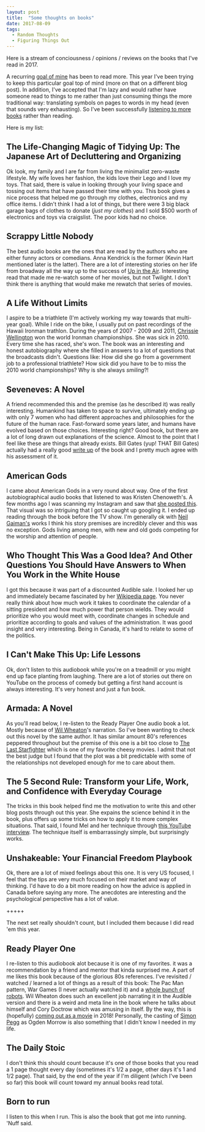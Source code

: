 ```yaml
---
layout: post
title:  "Some thoughts on books"
date: 2017-08-09
tags:
  - Random Thoughts
  - Figuring Things Out
---
```

Here is a stream of conciousness / opinions / reviews on the books that I've
read in 2017.

<!-- more //-->

A recurring [goal of mine](/blog/2017-notes-to-myself) has been to read more.
This year I've been trying to keep this particular goal top of mind (more on
that on a different blog post). In addition, I've accepted that I'm lazy and
would rather have someone read to things to me rather than just consuming things
the more traditional way: translating symbols on pages to words in my head (even
that sounds very exhausting). So I've been successfully [listening to more
books](http://audible.com) rather than reading.

Here is my list:

## The Life-Changing Magic of Tidying Up: The Japanese Art of Decluttering and Organizing

Ok look, my family and I are far from living the minimalist zero-waste
lifestyle. My wife loves her fashion, the kids love their Lego and I love my
toys. That said, there is value in looking through your living space and tossing
out items that have passed their time with you. This book gives a nice process
that helped me go through my clothes, electronics and my office items. I didn't
think I had a lot of things, but there were 3 big black garage bags of clothes
to donate (_just my clothes_) and I sold $500 worth of electronics and toys via
craigslist. The poor kids had no choice.

## Scrappy Little Nobody

The best audio books are the ones that are read by the authors who are either
funny actors or comedians. Anna Kendrick is the former (Kevin Hart mentioned
later is the latter). There are a lot of interesting stories on her life from
broadway all the way up to the success of [Up in the
Air](http://www.imdb.com/title/tt1193138/). Interesting read that made me
re-watch some of her movies, but not Twilight. I don't think there is anything
that would make me rewatch that series of movies.

## A Life Without Limits

I aspire to be a triathlete (I'm actively working my way towards that multi-year
goal). While I ride on the bike, I usually put on past recordings of the Hawaii
Ironman trathlon. During the years of 2007 - 2009 and 2011, [Chrissie
Wellington](https://en.wikipedia.org/wiki/Chrissie_Wellington) won the world
Ironman championships. She was sick in 2010. Every time she has raced, she's
won. The book was an interesting and honest autobiography where she filled in
answers to a lot of questions that the broadcasts didn't. Questions like: How
did she go from a government job to a professional triathlete? How sick did you
have to be to miss the 2010 world championships? Why is she always _smiling_?!

## Seveneves: A Novel

A friend recommended this and the premise (as he described it) was really
interesting. Humankind has taken to space to survive, ultimately ending up with
only 7 women who had different approaches and philosophies for the future of the
human race. Fast-forward some years later, and humans have evolved based on
those choices. Interesting right? Good book, but there are a lot of long drawn
out explanations of the science. Almost to the point that I feel like these are
things that already exists. Bill Gates (yup! THAT Bill Gates) actually had a
really good [write up](https://www.gatesnotes.com/Books/Seveneves) of the book
and I pretty much agree with his assessment of it.

## American Gods

I came about American Gods in a very round about way. One of the first
autobiographical audio books that listened to was Kristen Chenoweth's. A few
months ago I was scanning my Instagram and saw that [she posted
this](https://www.instagram.com/p/BS6KSTvg_5D/). That visual was so intriguing
that I got so caught up googling it. I ended up reading through the book before
the TV show. I'm generally ok with [Neil
Gaiman's](https://www.google.ca/search?q=neil+gaiman) works I think his story
premises are incredibly clever and this was no exception. Gods living among men,
with new and old gods competing for the worship and attention of people.

## Who Thought This Was a Good Idea? And Other Questions You Should Have Answers to When You Work in the White House

I got this because it was part of a discounted Audible sale. I looked her up and
immediately became fascinated by her [Wikipedia
page](https://en.wikipedia.org/wiki/Alyssa_Mastromonaco). You never really think
about how much work it takes to coordinate the calendar of a sitting president
and how much power that person wields. They would prioritize who you would meet
with, coordinate changes in schedule and prioritize according to goals and
values of the administration. It was good insight and very interesting. Being in
Canada, it's hard to relate to some of the politics.

## I Can't Make This Up: Life Lessons

Ok, don't listen to this audiobook while you're on a treadmill or you might end
up face planting from laughing. There are a lot of stories out there on YouTube
on the process of comedy but getting a first hand account is always interesting.
It's very honest and just a fun book.

## Armada: A Novel

As you'll read below, I re-listen to the Ready Player One audio book a lot.
Mostly because of [Wil Wheaton](http://www.imdb.com/name/nm0000696/)'s
narration. So I've been wanting to check out this novel by the same author. It
has similar amount 80's references peppered throughout but the premise of this
one is a bit too close to [The Last
Starfighter](http://www.imdb.com/title/tt0087597/) which is one of my favorite
cheesy movies. I admit that not the best judge but I found that the plot was a
bit predictable with some of the relationships not developed enough for me to
care about them.

## The 5 Second Rule: Transform your Life, Work, and Confidence with Everyday Courage

The tricks in this book helped find me the motivation to write this and other
blog posts through out this year. She expains the science behind it in the book,
plus offers up some tricks on how to apply it to more complex situations. That
said, I found Mel and her technique through [this YouTube
interview](https://www.youtube.com/watch?v=supVPLOHWPg). The technique itself is
embarrassingly simple, but surprisingly works. 

## Unshakeable: Your Financial Freedom Playbook

Ok, there are a lot of mixed feelings about this one. It is very US focused, I
feel that the tips are very much focused on their market and way of thinking.
I'd have to do a bit more reading on how the advice is applied in Canada before
saying any more. The anecdotes are interesting and the psychological perspective
has a lot of value.

+++++

The next set really shouldn't count, but I included them because I did read 'em
this year.

## Ready Player One

I re-listen to this audiobook alot because it is one of my favorites. it was a
recommendation by a friend and mentor that kinda surprised me. A part of me
likes this book because of the glorious 80s references. I've revisited / watched
/ learned a lot of things as a result of this book: The Pac Man pattern, War
Games (I never actually watched it) and a [whole bunch of
robots](http://i.imgur.com/5ZZhYXb.png). Wil Wheaton does such an excellent job
narrating it in the Audible version and there is a weird and meta line in the
book where he talks about himself and Cory Doctrow which was amusing in itself.
By the way, this is (hopefully) [coming out as a
movie](http://www.imdb.com/title/tt1677720/) in 2018! Personally, the casting of
[Simon Pegg](http://www.imdb.com/name/nm0670408) as Ogden Morrow is also
something that I didn't know I needed in my life.

## The Daily Stoic

I don't think this should count because it's one of those books that you read a
1 page thought every day (sometimes it's 1/2 a page, other days it's 1 and 1/2
page). That said, by the end of the year if I'm diligent (which I've been so
far) this book will count toward my annual books read total. 

## Born to run

I listen to this when I run. This is also the book that got me into running.
'Nuff said.
